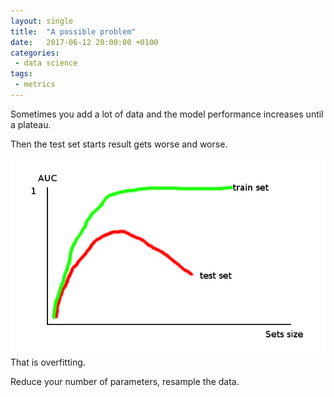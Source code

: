 ```yaml
---
layout: single
title:  "A possible problem"
date:   2017-06-12 20:00:00 +0100
categories: 
 - data science
tags: 
 - metrics
---
```

Sometimes you add a lot of data and the model performance increases until a plateau.

Then the test set starts result gets worse and worse. 

![overfit](/assets/2017-06-12-possible-problem.png)
That is overfitting.

Reduce your number of parameters, resample the data.
